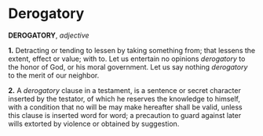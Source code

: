 # Derogatory

**DEROGATORY**, _adjective_

**1.** Detracting or tending to lessen by taking something from; that lessens the extent, effect or value; with to. Let us entertain no opinions _derogatory_ to the honor of God, or his moral government. Let us say nothing _derogatory_ to the merit of our neighbor.

**2.** A _derogatory_ clause in a testament, is a sentence or secret character inserted by the testator, of which he reserves the knowledge to himself, with a condition that no will be may make hereafter shall be valid, unless this clause is inserted word for word; a precaution to guard against later wills extorted by violence or obtained by suggestion.